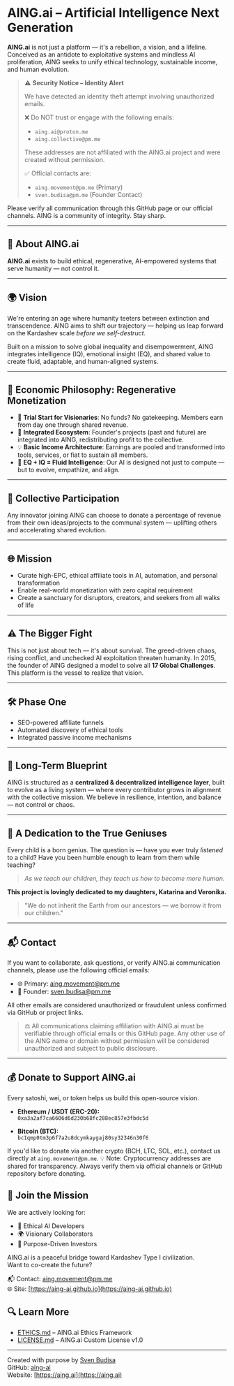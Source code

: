 # AING.ai – Artificial Intelligence Next Generation

**AING.ai** is not just a platform — it's a rebellion, a vision, and a lifeline. Conceived as an antidote to exploitative systems and mindless AI proliferation, AING seeks to unify ethical technology, sustainable income, and human evolution.

> ⚠️ **Security Notice – Identity Alert**
>
> We have detected an identity theft attempt involving unauthorized emails.
>
> ❌ Do NOT trust or engage with the following emails:
> - `aing.ai@proton.me`
> - `aing.collective@pm.me`
>
> These addresses are not affiliated with the AING.ai project and were created without permission.
>
> ✅ Official contacts are:
> - `aing.movement@pm.me` (Primary)
> - `sven.budisa@pm.me` (Founder Contact)

Please verify all communication through this GitHub page or our official channels. AING is a community of integrity. Stay sharp.

---

## 🔮 About AING.ai

**AING.ai** exists to build ethical, regenerative, AI-empowered systems that serve humanity — not control it.

---

## 🌍 Vision

We're entering an age where humanity teeters between extinction and transcendence. AING aims to shift our trajectory — helping us leap forward on the Kardashev scale *before we self-destruct*.

Built on a mission to solve global inequality and disempowerment, AING integrates intelligence (IQ), emotional insight (EQ), and shared value to create fluid, adaptable, and human-aligned systems.

---

## 🔁 Economic Philosophy: Regenerative Monetization

- 🌱 **Trial Start for Visionaries**: No funds? No gatekeeping. Members earn from day one through shared revenue.
- 🤝 **Integrated Ecosystem**: Founder's projects (past and future) are integrated into AING, redistributing profit to the collective.
- 💡 **Basic Income Architecture**: Earnings are pooled and transformed into tools, services, or fiat to sustain all members.
- 🧠 **EQ + IQ = Fluid Intelligence**: Our AI is designed not just to compute — but to evolve, empathize, and align.

---

## 🤝 Collective Participation

Any innovator joining AING can choose to donate a percentage of revenue from their own ideas/projects to the communal system — uplifting others and accelerating shared evolution.

---

## 🌐 Mission

- Curate high-EPC, ethical affiliate tools in AI, automation, and personal transformation
- Enable real-world monetization with zero capital requirement
- Create a sanctuary for disruptors, creators, and seekers from all walks of life

---

## ⚠️ The Bigger Fight

This is not just about tech — it's about survival. The greed-driven chaos, rising conflict, and unchecked AI exploitation threaten humanity. In 2015, the founder of AING designed a model to solve all **17 Global Challenges**. This platform is the vessel to realize that vision.

---

## 🛠️ Phase One

- SEO-powered affiliate funnels
- Automated discovery of ethical tools
- Integrated passive income mechanisms

---

## 🧭 Long-Term Blueprint

AING is structured as a **centralized & decentralized intelligence layer**, built to evolve as a living system — where every contributor grows in alignment with the collective mission. We believe in resilience, intention, and balance — not control or chaos.

---

## 👶 A Dedication to the True Geniuses

Every child is a born genius. The question is — have you ever truly *listened* to a child? Have you been humble enough to learn from them while teaching?

> *As we teach our children, they teach us how to become more human.*

**This project is lovingly dedicated to my daughters, Katarina and Veronika.**

> "We do not inherit the Earth from our ancestors — we borrow it from our children."

---

## 📬 Contact

If you want to collaborate, ask questions, or verify AING.ai communication channels, please use the following official emails:

- 🌐 Primary: [aing.movement@pm.me](mailto:aing.movement@pm.me)  
- 👤 Founder: [sven.budisa@pm.me](mailto:sven.budisa@pm.me)

All other emails are considered unauthorized or fraudulent unless confirmed via GitHub or project links.

> ⚖️ All communications claiming affiliation with AING.ai must be verifiable through official emails or this GitHub page. Any other use of the AING name or domain without permission will be considered unauthorized and subject to public disclosure.

---

## 💰 Donate to Support AING.ai

Every satoshi, wei, or token helps us build this open-source vision.

- **Ethereum / USDT (ERC-20):**  
  `0xa3a2af7ca6606d6d230b68fc288ec857e3fbdc5d`

- **Bitcoin (BTC):**  
  `bc1qmp0tm3p6f7a2u8dcymkaygaj80sy32346n30f6`

If you'd like to donate via another crypto (BCH, LTC, SOL, etc.), contact us directly at `aing.movement@pm.me`.
💡 Note: Cryptocurrency addresses are shared for transparency. Always verify them via official channels or GitHub repository before donating.

## 🚀 Join the Mission

We are actively looking for:

- 🧠 Ethical AI Developers
- 🌍 Visionary Collaborators
- 💸 Purpose-Driven Investors

AING.ai is a peaceful bridge toward Kardashev Type I civilization.  
Want to co-create the future?  


📬 Contact: [aing.movement@pm.me](mailto:aing.movement@pm.me)  
🌐 Site: [https://aing-ai.github.io](https://aing-ai.github.io)



## 🔍 Learn More

- [ETHICS.md](./ETHICS.md) – AING.ai Ethics Framework
- [LICENSE.md](./LICENSE.md) – AING.ai Custom License v1.0

---

Created with purpose by [Sven Budisa](mailto:sven.budisa@pm.me)  
GitHub: [aing-ai](https://github.com/aing-ai)  
Website: [https://aing.ai](https://aing.ai)

